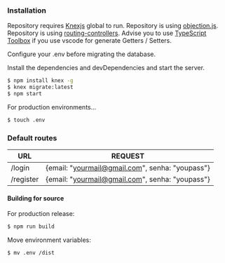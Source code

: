 ### Installation

Repository requires [Knexjs](https://knexjs.org/) global to run.
Repository is using [objection.js](http://vincit.github.io/objection.js). 
Repository is using [routing-controllers](https://github.com/typestack/routing-controllers). 
Advise you to use [TypeScript Toolbox](https://marketplace.visualstudio.com/items?itemName=DSKWRK.vscode-generate-getter-setter) if you use vscode for generate Getters / Setters. 

Configure your .env before migrating the database.

Install the dependencies and devDependencies and start the server.

```sh
$ npm install knex -g
$ knex migrate:latest
$ npm start
```

For production environments...

```sh
$ touch .env
```

### Default routes
| URL | REQUEST |
| ------ | ------ |
| /login | {email: "yourmail@gmail.com", senha: "youpass"} |
| /register |  {email: "yourmail@gmail.com", senha: "youpass"}|
#### Building for source
For production release:
```sh
$ npm run build
```
Move environment variables:
```sh
$ mv .env /dist
```
